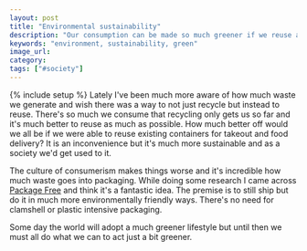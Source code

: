 ```yaml
---
layout: post
title: "Environmental sustainability"
description: "Our consumption can be made so much greener if we reuse and improve our packaging."
keywords: "environment, sustainability, green"
image_url:
category:
tags: ["#society"]
---
```

{% include setup %}
Lately I've been much more aware of how much waste we generate and wish there was a way to not just recycle but instead to reuse. There's so much we consume that recycling only gets us so far and it's much better to reuse as much as possible. How much better off would we all be if we were able to reuse existing containers for takeout and food delivery? It is an inconvenience but it's much more sustainable and as a society we'd get used to it.

The culture of consumerism makes things worse and it's incredible how much waste goes into packaging. While doing some research I came across [Package Free](https://packagefreeshop.com) and think it's a fantastic idea. The premise is to still ship but do it in much more environmentally friendly ways. There's no need for clamshell or plastic intensive packaging.

Some day the world will adopt a much greener lifestyle but until then we must all do what we can to act just a bit greener.
